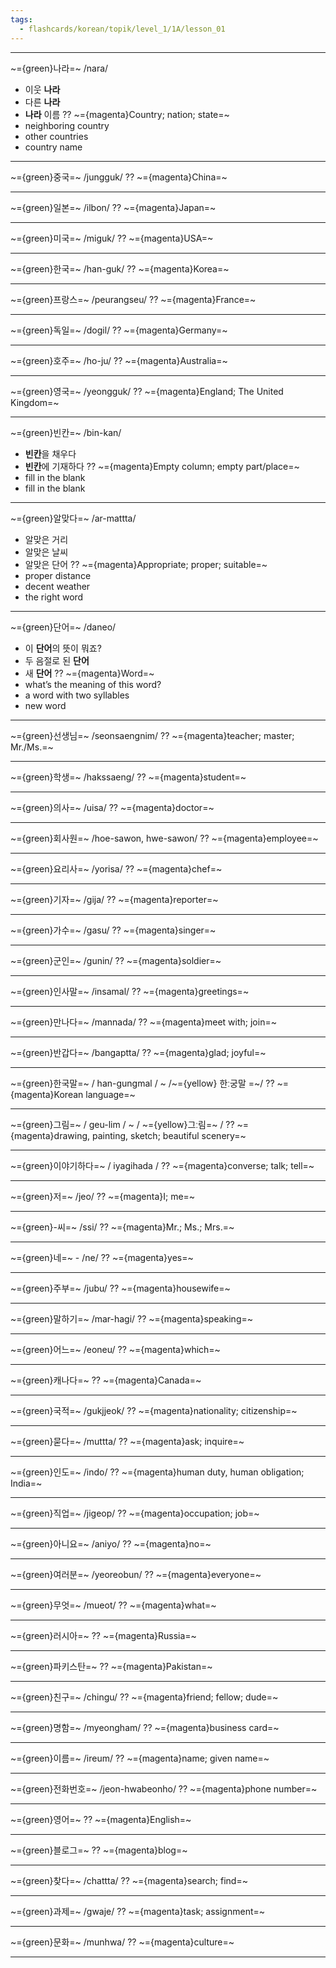 ```yaml
---
tags:
  - flashcards/korean/topik/level_1/1A/lesson_01
---
```

---

~={green}나라=~
/nara/
- 이웃 **나라**
- 다른 **나라**
- **나라** 이름
??
~={magenta}Country; nation; state=~
- neighboring country
- other countries
- country name

---

~={green}중국=~
/jungguk/
??
~={magenta}China=~

---

~={green}일본=~
/ilbon/
??
~={magenta}Japan=~

---

~={green}미국=~
/miguk/
??
~={magenta}USA=~

---

~={green}한국=~
/han-guk/
??
~={magenta}Korea=~

---

~={green}프랑스=~
/peurangseu/
??
~={magenta}France=~

---

~={green}독일=~
/dogil/
??
~={magenta}Germany=~

---

~={green}호주=~
/ho-ju/
??
~={magenta}Australia=~

---

~={green}영국=~
/yeongguk/
??
~={magenta}England; The United Kingdom=~

---

~={green}빈칸=~
/bin-kan/
- **빈칸**을 채우다
- **빈칸**에 기재하다
??
~={magenta}Empty column; empty part/place=~
- fill in the blank
- fill in the blank

---

~={green}알맞다=~
/ar-mattta/
- 알맞은 거리
- 알맞은 날씨
- 알맞은 단어
??
~={magenta}Appropriate; proper; suitable=~
- proper distance
- decent weather
- the right word

---

~={green}단어=~
/daneo/
- 이 **단어**의 뜻이 뭐죠?
- 두 음절로 된 **단어**
- 새 **단어**
??
~={magenta}Word=~
- what’s the meaning of this word?
- a word with two syllables
- new word

---

~={green}선생님=~
/seonsaengnim/
??
~={magenta}teacher; master; Mr./Ms.=~

---

~={green}학생=~
/hakssaeng/
??
~={magenta}student=~

---

~={green}의사=~
/uisa/
??
~={magenta}doctor=~

---

~={green}회사원=~
/hoe-sawon, hwe-sawon/
??
~={magenta}employee=~

---

~={green}요리사=~
/yorisa/
??
~={magenta}chef=~

---

~={green}기자=~
/gija/
??
~={magenta}reporter=~

---

~={green}가수=~
/gasu/
??
~={magenta}singer=~

---

~={green}군인=~
/gunin/
??
~={magenta}soldier=~

---

~={green}인사말=~
/insamal/
??
~={magenta}greetings=~

---

~={green}만나다=~
/mannada/
??
~={magenta}meet with; join=~

---

~={green}반갑다=~
/bangaptta/
??
~={magenta}glad; joyful=~

---

~={green}한국말=~
/ han-gungmal / ~ /~={yellow} 한ː궁말 =~/
??
~={magenta}Korean language=~

---

~={green}그림=~
/ geu-lim / ~ / ~={yellow}그ː림=~ /
??
~={magenta}drawing, painting, sketch; beautiful scenery=~

---

~={green}이야기하다=~
/ iyagihada /
??
~={magenta}converse; talk; tell=~

---

~={green}저=~
/jeo/
??
~={magenta}I; me=~

---

~={green}-씨=~
/ssi/
??
~={magenta}Mr.; Ms.; Mrs.=~

---

~={green}네=~ - /ne/
??
~={magenta}yes=~

---

~={green}주부=~
/jubu/
??
~={magenta}housewife=~

---

~={green}말하기=~
/mar-hagi/
??
~={magenta}speaking=~

---

~={green}어느=~
/eoneu/
??
~={magenta}which=~

---

~={green}캐나다=~
??
~={magenta}Canada=~

---

~={green}국적=~
/gukjjeok/
??
~={magenta}nationality; citizenship=~

---

~={green}묻다=~
/muttta/
??
~={magenta}ask; inquire=~

---

~={green}인도=~
/indo/
??
~={magenta}human duty, human obligation; India=~

---

~={green}직업=~
/jigeop/
??
~={magenta}occupation; job=~

---

~={green}아니요=~
/aniyo/
??
~={magenta}no=~

---

~={green}여러분=~
/yeoreobun/
??
~={magenta}everyone=~

---

~={green}무엇=~
/mueot/
??
~={magenta}what=~

---

~={green}러시아=~
??
~={magenta}Russia=~

---

~={green}파키스탄=~
??
~={magenta}Pakistan=~

---

~={green}친구=~
/chingu/
??
~={magenta}friend; fellow; dude=~

---

~={green}명함=~
/myeongham/
??
~={magenta}business card=~

---

~={green}이름=~
/ireum/
??
~={magenta}name; given name=~

---

~={green}전화번호=~
/jeon-hwabeonho/
??
~={magenta}phone number=~

---

~={green}영어=~
??
~={magenta}English=~

---

~={green}블로그=~
??
~={magenta}blog=~

---

~={green}찾다=~
/chattta/
??
~={magenta}search; find=~

---

~={green}과제=~
/gwaje/
??
~={magenta}task; assignment=~

---

~={green}문화=~
/munhwa/
??
~={magenta}culture=~

---



